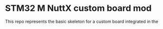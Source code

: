 # STM32 M NuttX custom board mod

This repo represents the basic skeleton for a custom board integrated in the 
